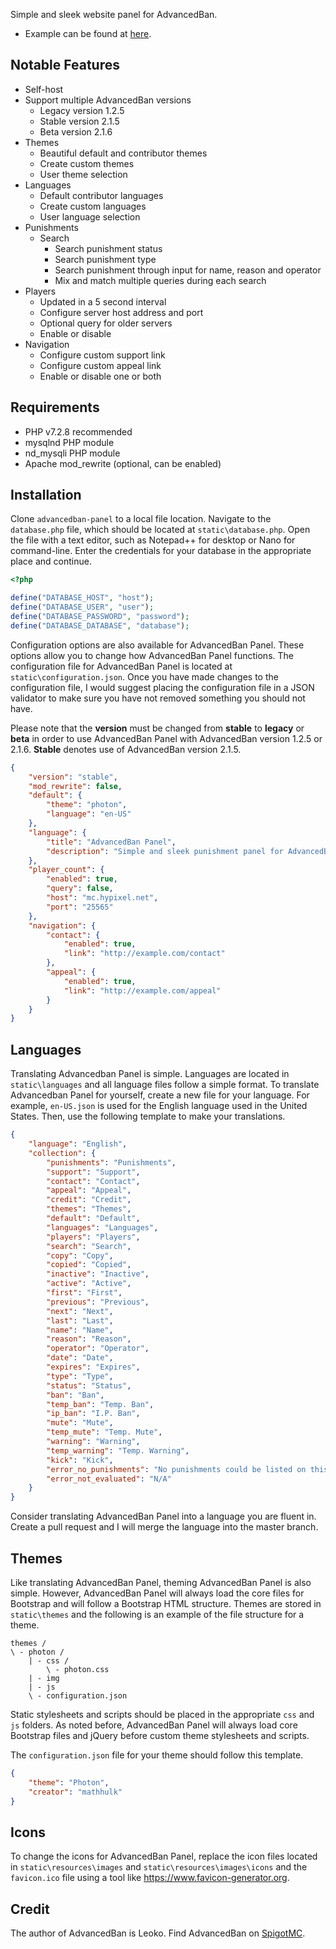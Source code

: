 Simple and sleek website panel for AdvancedBan.
* Example can be found at [here](https://mathhulk.me/advancedban/example).

## Notable Features
* Self-host
* Support multiple AdvancedBan versions
  * Legacy version 1.2.5
  * Stable version 2.1.5
  * Beta version 2.1.6
* Themes
  * Beautiful default and contributor themes
  * Create custom themes
  * User theme selection
* Languages
  * Default contributor languages
  * Create custom languages
  * User language selection
* Punishments
  * Search
    * Search punishment status
    * Search punishment type
    * Search punishment through input for name, reason and operator
    * Mix and match multiple queries during each search
* Players
  * Updated in a 5 second interval
  * Configure server host address and port
  * Optional query for older servers
  * Enable or disable
* Navigation
  * Configure custom support link
  * Configure custom appeal link
  * Enable or disable one or both

## Requirements
* PHP v7.2.8 recommended
* mysqlnd PHP module
* nd_mysqli PHP module
* Apache mod_rewrite (optional, can be enabled)

## Installation
Clone `advancedban-panel` to a local file location. Navigate to the `database.php` file, which should be located at `static\database.php`. Open the file with a text editor, such as Notepad++ for desktop or Nano for command-line. Enter the credentials for your database in the appropriate place and continue.
```php
<?php

define("DATABASE_HOST", "host");
define("DATABASE_USER", "user");
define("DATABASE_PASSWORD", "password");
define("DATABASE_DATABASE", "database");
```

Configuration options are also available for AdvancedBan Panel. These options allow you to change how AdvancedBan Panel functions. The configuration file for AdvancedBan Panel is located at `static\configuration.json`. Once you have made changes to the configuration file, I would suggest placing the configuration file in a JSON validator to make sure you have not removed something you should not have.

Please note that the **version** must be changed from **stable** to **legacy** or **beta** in order to use AdvancedBan Panel with AdvancedBan version 1.2.5 or 2.1.6. **Stable** denotes use of AdvancedBan version 2.1.5.
```json
{
    "version": "stable",
    "mod_rewrite": false,
    "default": {
        "theme": "photon",
        "language": "en-US"
    },
    "language": {
        "title": "AdvancedBan Panel",
        "description": "Simple and sleek punishment panel for AdvancedBan."
    },
    "player_count": {
        "enabled": true,
        "query": false,
        "host": "mc.hypixel.net",
        "port": "25565"
    },
    "navigation": {
        "contact": {
            "enabled": true,
            "link": "http://example.com/contact"
        },
        "appeal": {
            "enabled": true,
            "link": "http://example.com/appeal"
        }
    }
}
```

## Languages
Translating Advancedban Panel is simple. Languages are located in `static\languages` and all language files follow a simple format. To translate Advancedban Panel for yourself, create a new file for your language. For example, `en-US.json` is used for the English language used in the United States. Then, use the following template to make your translations.
```json
{
	"language": "English",
	"collection": {
		"punishments": "Punishments",
		"support": "Support",
		"contact": "Contact",
		"appeal": "Appeal",
		"credit": "Credit",
		"themes": "Themes",
		"default": "Default",
		"languages": "Languages",
		"players": "Players",
		"search": "Search",
		"copy": "Copy",
		"copied": "Copied",
		"inactive": "Inactive",
		"active": "Active",
		"first": "First",
		"previous": "Previous",
		"next": "Next",
		"last": "Last",
		"name": "Name",
		"reason": "Reason",
		"operator": "Operator",
		"date": "Date",
		"expires": "Expires",
		"type": "Type",
		"status": "Status",
		"ban": "Ban",
		"temp_ban": "Temp. Ban",
		"ip_ban": "I.P. Ban",
		"mute": "Mute",
		"temp_mute": "Temp. Mute",
		"warning": "Warning",
		"temp_warning": "Temp. Warning",
		"kick": "Kick",
		"error_no_punishments": "No punishments could be listed on this page",
		"error_not_evaluated": "N/A"
	}
}
```
Consider translating AdvancedBan Panel into a language you are fluent in. Create a pull request and I will merge the language into the master branch.

## Themes
Like translating AdvancedBan Panel, theming AdvancedBan Panel is also simple. However, AdvancedBan Panel will always load the core files for Bootstrap and will follow a Bootstrap HTML structure. Themes are stored in `static\themes` and the following is an example of the file structure for a theme.
```
themes /
\ - photon /
    | - css /
        \ - photon.css
    | - img
    | - js
    \ - configuration.json
```
Static stylesheets and scripts should be placed in the appropriate `css` and `js` folders. As noted before, AdvancedBan Panel will always load core Bootstrap files and jQuery before custom theme stylesheets and scripts.

The `configuration.json` file for your theme should follow this template.
```json
{
	"theme": "Photon",
	"creator": "mathhulk"
}
```

## Icons
To change the icons for AdvancedBan Panel, replace the icon files located in `static\resources\images` and `static\resources\images\icons` and the `favicon.ico` file using a tool like https://www.favicon-generator.org.

## Credit
The author of AdvancedBan is Leoko. Find AdvancedBan on [SpigotMC](https://www.spigotmc.org/resources/advancedban.8695/).
